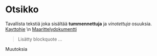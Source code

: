 # Otsikko


Tavallista tekstiä joka sisältää **tummennettuja** ja *vinotettuja* osuuksia.
[Kayttohje](https://github.com/andeem/otm2016/blob/master/dokumentointi/kaytto-ohje.md) \n
[Maarittelydokumentti](https://github.com/andeem/otm2016/blob/master/dokumentointi/maarittelydokumentti.md)

>Lisätty blockquote
>...

Muutoksia

